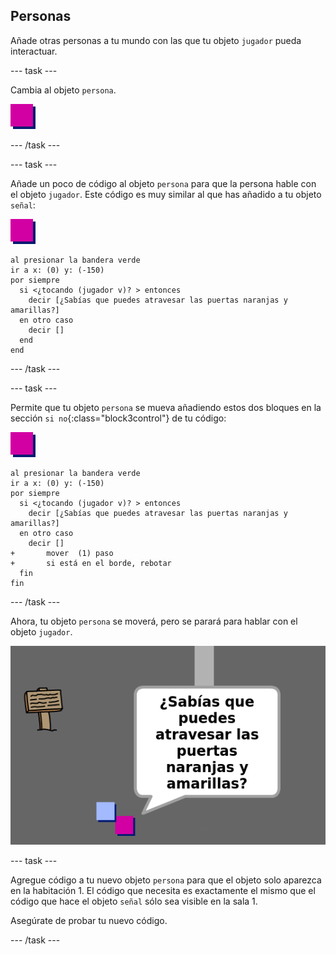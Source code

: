 ## Personas

Añade otras personas a tu mundo con las que tu objeto `jugador` pueda interactuar.

--- task ---

Cambia al objeto `persona`.

![Objeto persona](images/person.png)

--- /task ---

--- task ---

Añade un poco de código al objeto `persona` para que la persona hable con el objeto `jugador`. Este código es muy similar al que has añadido a tu objeto `señal`:

![persona](images/person.png)

```blocks3
al presionar la bandera verde
ir a x: (0) y: (-150)
por siempre 
  si <¿tocando (jugador v)? > entonces 
    decir [¿Sabías que puedes atravesar las puertas naranjas y amarillas?]
  en otro caso
    decir []
  end
end
```

--- /task ---

--- task ---

Permite que tu objeto `persona` se mueva añadiendo estos dos bloques en la sección `si no`{:class="block3control"} de tu código:

![persona](images/person.png)

```blocks3
al presionar la bandera verde
ir a x: (0) y: (-150)
por siempre 
  si <¿tocando (jugador v)? > entonces 
    decir [¿Sabías que puedes atravesar las puertas naranjas y amarillas?]
  en otro caso
    decir []
+       mover  (1) paso
+       si está en el borde, rebotar
  fin
fin
```

--- /task ---

Ahora, tu objeto `persona` se moverá, pero se parará para hablar con el objeto `jugador`.

![captura de pantalla](images/world-person-test.png)

--- task ---

Agregue código a tu nuevo objeto `persona` para que el objeto solo aparezca en la habitación 1. El código que necesita es exactamente el mismo que el código que hace el objeto `señal` sólo sea visible en la sala 1.

Asegúrate de probar tu nuevo código.

--- /task ---